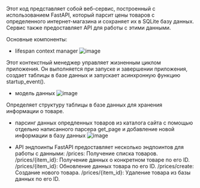 Этот код представляет собой веб-сервис, построенный с использованием FastAPI, который парсит цены товаров с определенного интернет-магазина и сохраняет их в SQLite базу данных. Сервис также предоставляет API для работы с этими данными.

Основные компоненты:
- lifespan context manager
![image](https://github.com/user-attachments/assets/d37e7bb9-6138-4b02-8f99-4e88f11c33ec)

Этот контекстный менеджер управляет жизненным циклом приложения. Он выполняется при запуске и завершении приложения, создает таблицы в базе данных и запускает асинхронную функцию startup_event().

- модель данных
![image](https://github.com/user-attachments/assets/3302b047-5cfd-4477-8e2e-8d87953df893)

Определяет структуру таблицы в базе данных для хранения информации о товаре.

- парсинг данных опредленных товаров из каталога сайта с помощью отдельно написанного парсера get_page и добавление новой информации в базу данных
![image](https://github.com/user-attachments/assets/ff499370-e8fe-4986-a01d-23a2cb984c8e)

- API эндпоинты
FastAPI предоставляет несколько эндпоинтов для работы с данными:
/prices: Получение списка товаров.
/prices/{item_id}: Получение данных о конкретном товаре по его ID.
/prices/{item_id}: Обновление данных товара по его ID.
/prices/create: Создание нового товара.
/prices/{item_id}: Удаление товара из базы данных по его ID.
